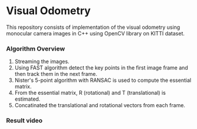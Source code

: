 # Visual Odometry

This repository consists of implementation of the visual odometry using monocular camera images in C++ using OpenCV library on KITTI dataset.

### Algorithm Overview

1) Streaming the images.
2) Using FAST algorithm detect the key points in the first image frame and then track them in the next frame. 
3) Nister's 5-point algorithm with RANSAC is used to compute the essential matrix. 
4) From the essential matrix, R (rotational) and T (translational) is estimated. 
5) Concatinated the translational and rotational vectors from each frame.

### Result video




